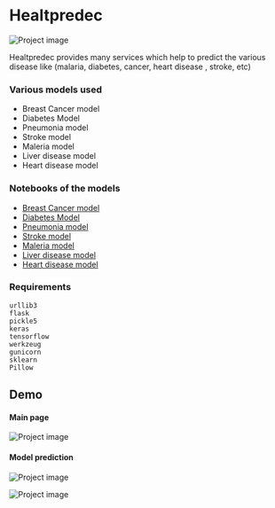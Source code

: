 # Healtpredec

![Project image](demo/front_page.gif)

Healtpredec provides many services which help to predict the various disease like (malaria, diabetes, cancer, heart disease , stroke, etc)

### Various models used

* Breast Cancer model 
* Diabetes Model
* Pneumonia model
* Stroke model
* Maleria model
* Liver disease model
* Heart disease model

### Notebooks of the models
* [Breast Cancer model ](https://nbviewer.jupyter.org/github/atultyagi612/Healtpredec/blob/main/Model%20Notebooks/Breast%20cancer.ipynb)
* [Diabetes Model](https://nbviewer.jupyter.org/github/atultyagi612/Healtpredec/blob/main/Model%20Notebooks/Diabetes.ipynb)
* [Pneumonia model](https://nbviewer.jupyter.org/github/atultyagi612/Healtpredec/blob/main/Model%20Notebooks/Pneumonia.ipynb)
* [Stroke model](https://nbviewer.jupyter.org/github/atultyagi612/Healtpredec/blob/main/Model%20Notebooks/Stroke%20prediction.ipynb)
* [Maleria model](https://nbviewer.jupyter.org/github/atultyagi612/Healtpredec/blob/main/Model%20Notebooks/Maleria%20detection.ipynb)
* [Liver disease model](https://nbviewer.jupyter.org/github/atultyagi612/Healtpredec/blob/main/Model%20Notebooks/Liver%20prediction.ipynb)
* [Heart disease model](https://nbviewer.jupyter.org/github/atultyagi612/Healtpredec/blob/main/Model%20Notebooks/Heart%20Disease%20Predictions.ipynb)

### Requirements
```
urllib3
flask
pickle5
keras
tensorflow
werkzeug
gunicorn
sklearn
Pillow
```

## Demo

#### Main page
![Project image](demo/front_page.gif)

#### Model prediction
![Project image](demo/model1.gif)

![Project image](demo/model2.gif)
